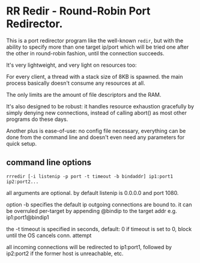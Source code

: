 RR Redir - Round-Robin Port Redirector.
=======================================

This is a port redirector program like the well-known `redir`, but with the
ability to specify more than one target ip/port which will be tried one after
the other in round-robin fashion, until the connection succeeds.

It's very lightweight, and very light on resources too:

For every client, a thread with a stack size of 8KB is spawned.
the main process basically doesn't consume any resources at all.

The only limits are the amount of file descriptors and the RAM.

It's also designed to be robust: it handles resource exhaustion
gracefully by simply denying new connections, instead of calling abort()
as most other programs do these days.

Another plus is ease-of-use: no config file necessary, everything can be
done from the command line and doesn't even need any parameters for quick
setup.

command line options
------------------------

    rrredir [-i listenip -p port -t timeout -b bindaddr] ip1:port1 ip2:port2...

all arguments are optional.
by default listenip is 0.0.0.0 and port 1080.

option -b specifies the default ip outgoing connections are bound to.
it can be overruled per-target by appending @bindip to the target addr
e.g. ip1:port1@bindip1

the -t timeout is specified in seconds, default: 0
if timeout is set to 0, block until the OS cancels conn. attempt

all incoming connections will be redirected to ip1:port1, followed
by ip2:port2 if the former host is unreachable, etc.
